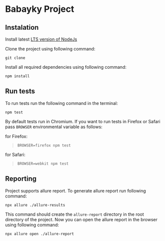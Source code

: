# Babayky Project

## Instalation

Install latest [LTS version of NodeJs](https://nodejs.org/en/download/)


Clone the project using following command:

`git clone`

Install all required dependencies using following command:

`npm install`

## Run tests

To run tests run the following command in the terminal:

`npm test`

By default tests run in Chromium. If you want to run tests in Firefox or Safari pass `BROWSER` environmental variable as follows:

for Firefox:
> `BROWSER=firefox npm test`

for Safari:
> `BROWSER=webkit npm test`

## Reporting

Project supports allure report. To generate allure report run following command:

`npx allure ./allure-results`

This command should create the `allure-report` directory in the root directory of the project. Now you can open the allure report in the browser using following command:

`npx allure open ./allure-report`
